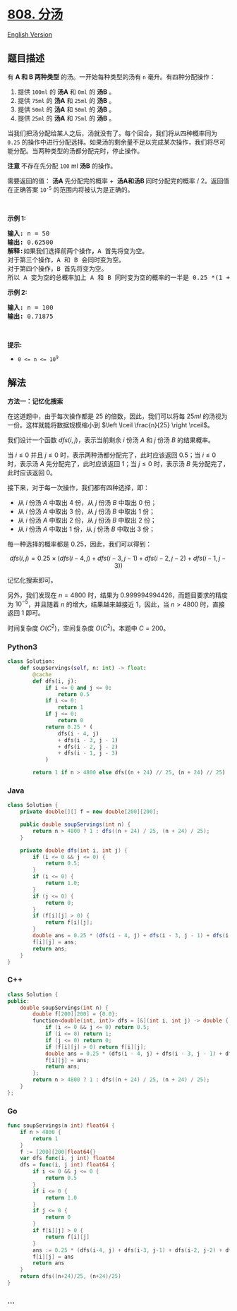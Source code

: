 # [808. 分汤](https://leetcode.cn/problems/soup-servings)

[English Version](/solution/0800-0899/0808.Soup%20Servings/README_EN.md)

## 题目描述

<!-- 这里写题目描述 -->

<p>有&nbsp;<strong>A&nbsp;和&nbsp;B 两种类型&nbsp;</strong>的汤。一开始每种类型的汤有&nbsp;<code>n</code>&nbsp;毫升。有四种分配操作：</p>

<ol>
	<li>提供 <code>100ml</code> 的 <strong>汤A</strong> 和 <code>0ml</code> 的 <strong>汤B</strong> 。</li>
	<li>提供 <code>75ml</code> 的 <strong>汤A</strong> 和 <code>25ml</code> 的 <strong>汤B</strong> 。</li>
	<li>提供 <code>50ml</code> 的 <strong>汤A</strong> 和 <code>50ml</code> 的 <strong>汤B</strong> 。</li>
	<li>提供 <code>25ml</code> 的 <strong>汤A</strong> 和 <code>75ml</code> 的 <strong>汤B</strong> 。</li>
</ol>

<p>当我们把汤分配给某人之后，汤就没有了。每个回合，我们将从四种概率同为 <code>0.25</code> 的操作中进行分配选择。如果汤的剩余量不足以完成某次操作，我们将尽可能分配。当两种类型的汤都分配完时，停止操作。</p>

<p><strong>注意&nbsp;</strong>不存在先分配 <code>100</code> ml <strong>汤B</strong> 的操作。</p>

<p>需要返回的值：&nbsp;<strong>汤A&nbsp;</strong>先分配完的概率 +&nbsp;&nbsp;<strong>汤A和汤B&nbsp;</strong>同时分配完的概率 / 2。返回值在正确答案&nbsp;<code>10<sup>-5</sup></code>&nbsp;的范围内将被认为是正确的。</p>

<p>&nbsp;</p>

<p><strong>示例 1:</strong></p>

<pre>
<strong>输入:</strong> n = 50
<strong>输出:</strong> 0.62500
<strong>解释:</strong>如果我们选择前两个操作<strong>，</strong>A 首先将变为空。
对于第三个操作，A 和 B 会同时变为空。
对于第四个操作，B 首先将变为空。<strong>
</strong>所以 A 变为空的总概率加上 A 和 B 同时变为空的概率的一半是 0.25 *(1 + 1 + 0.5 + 0)= 0.625。
</pre>

<p><strong>示例 2:</strong></p>

<pre>
<strong>输入:</strong> n = 100
<strong>输出:</strong> 0.71875
</pre>

<p>&nbsp;</p>

<p><strong>提示:</strong></p>

<ul>
	<li><code>0 &lt;= n &lt;= 10<sup>9</sup></code>​​​​​​​</li>
</ul>

## 解法

<!-- 这里可写通用的实现逻辑 -->

**方法一：记忆化搜索**

在这道题中，由于每次操作都是 $25$ 的倍数，因此，我们可以将每 $25ml$ 的汤视为一份。这样就能将数据规模缩小到 $\left \lceil \frac{n}{25} \right \rceil$。

我们设计一个函数 $dfs(i, j)$，表示当前剩余 $i$ 份汤 $A$ 和 $j$ 份汤 $B$ 的结果概率。

当 $i \leq 0$ 并且 $j \leq 0$ 时，表示两种汤都分配完了，此时应该返回 $0.5$；当 $i \leq 0$ 时，表示汤 $A$ 先分配完了，此时应该返回 $1$；当 $j \leq 0$ 时，表示汤 $B$ 先分配完了，此时应该返回 $0$。

接下来，对于每一次操作，我们都有四种选择，即：

-   从 $i$ 份汤 $A$ 中取出 $4$ 份，从 $j$ 份汤 $B$ 中取出 $0$ 份；
-   从 $i$ 份汤 $A$ 中取出 $3$ 份，从 $j$ 份汤 $B$ 中取出 $1$ 份；
-   从 $i$ 份汤 $A$ 中取出 $2$ 份，从 $j$ 份汤 $B$ 中取出 $2$ 份；
-   从 $i$ 份汤 $A$ 中取出 $1$ 份，从 $j$ 份汤 $B$ 中取出 $3$ 份；

每一种选择的概率都是 $0.25$，因此，我们可以得到：

$$
dfs(i, j) = 0.25 \times (dfs(i - 4, j) + dfs(i - 3, j - 1) + dfs(i - 2, j - 2) + dfs(i - 1, j - 3))
$$

记忆化搜索即可。

另外，我们发现在 $n=4800$ 时，结果为 $0.999994994426$，而题目要求的精度为 $10^{-5}$，并且随着 $n$ 的增大，结果越来越接近 $1$，因此，当 $n \gt 4800$ 时，直接返回 $1$ 即可。

时间复杂度 $O(C^2)$，空间复杂度 $O(C^2)$。本题中 $C=200$。

<!-- tabs:start -->

### **Python3**

<!-- 这里可写当前语言的特殊实现逻辑 -->

```python
class Solution:
    def soupServings(self, n: int) -> float:
        @cache
        def dfs(i, j):
            if i <= 0 and j <= 0:
                return 0.5
            if i <= 0:
                return 1
            if j <= 0:
                return 0
            return 0.25 * (
                dfs(i - 4, j)
                + dfs(i - 3, j - 1)
                + dfs(i - 2, j - 2)
                + dfs(i - 1, j - 3)
            )

        return 1 if n > 4800 else dfs((n + 24) // 25, (n + 24) // 25)
```

### **Java**

<!-- 这里可写当前语言的特殊实现逻辑 -->

```java
class Solution {
    private double[][] f = new double[200][200];

    public double soupServings(int n) {
        return n > 4800 ? 1 : dfs((n + 24) / 25, (n + 24) / 25);
    }

    private double dfs(int i, int j) {
        if (i <= 0 && j <= 0) {
            return 0.5;
        }
        if (i <= 0) {
            return 1.0;
        }
        if (j <= 0) {
            return 0;
        }
        if (f[i][j] > 0) {
            return f[i][j];
        }
        double ans = 0.25 * (dfs(i - 4, j) + dfs(i - 3, j - 1) + dfs(i - 2, j - 2) + dfs(i - 1, j - 3));
        f[i][j] = ans;
        return ans;
    }
}
```

### **C++**

```cpp
class Solution {
public:
    double soupServings(int n) {
        double f[200][200] = {0.0};
        function<double(int, int)> dfs = [&](int i, int j) -> double {
            if (i <= 0 && j <= 0) return 0.5;
            if (i <= 0) return 1;
            if (j <= 0) return 0;
            if (f[i][j] > 0) return f[i][j];
            double ans = 0.25 * (dfs(i - 4, j) + dfs(i - 3, j - 1) + dfs(i - 2, j - 2) + dfs(i - 1, j - 3));
            f[i][j] = ans;
            return ans;
        };
        return n > 4800 ? 1 : dfs((n + 24) / 25, (n + 24) / 25);
    }
};
```

### **Go**

```go
func soupServings(n int) float64 {
	if n > 4800 {
		return 1
	}
	f := [200][200]float64{}
	var dfs func(i, j int) float64
	dfs = func(i, j int) float64 {
		if i <= 0 && j <= 0 {
			return 0.5
		}
		if i <= 0 {
			return 1.0
		}
		if j <= 0 {
			return 0
		}
		if f[i][j] > 0 {
			return f[i][j]
		}
		ans := 0.25 * (dfs(i-4, j) + dfs(i-3, j-1) + dfs(i-2, j-2) + dfs(i-1, j-3))
		f[i][j] = ans
		return ans
	}
	return dfs((n+24)/25, (n+24)/25)
}
```

### **...**

```

```

<!-- tabs:end -->
